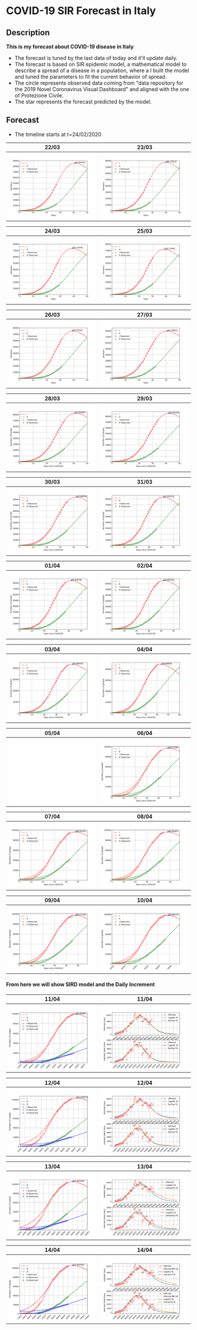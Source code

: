 # COVID-19 SIR Forecast in Italy

## Description

**This is my forecast about COVID-19 disease in Italy**
- The forecast is tuned by the last data of today and it'll update daily.
- The forecast is based on SIR epidemic model, a mathematical model to describe a spread of a disease in a population, where a I built the model and tuned the parameters to fit the current behavior of spread.
- The circle represents observed data coming from "data repository for the 2019 Novel Coronavirus Visual Dashboard" and aligned with the one of Protezione Civile.
- The star represents the forecast predicted by the model.

## Forecast
- The timeline starts at t=24/02/2020

22/03|23/03
------------ | -------------
![forecast](/forecast_SIR/COVID_forecast_22_03.png) |![forecast](/forecast_SIR/COVID_forecast_23_03.png)

24/03|25/03
------------ | -------------
![forecast](/forecast_SIR/COVID_forecast_24_03.png)| ![forecast](/forecast_SIR/COVID_forecast_25_03.png)| 

26/03|27/03
------------ | -------------
![forecast](/forecast_SIR/COVID_forecast_26_03.png)| ![forecast](/forecast_SIR/COVID_forecast_27_03.png)| 

28/03|29/03
------------ | -------------
![forecast](/forecast_SIR/COVID_forecast_28_03.png)|  ![forecast](/forecast_SIR/COVID_forecast_29_03.png)| 

30/03|31/03
------------ | -------------
![forecast](/forecast_SIR/COVID_forecast_30_03.png)|  ![forecast](/forecast_SIR/COVID_forecast_31_03.png)| 

01/04|02/04
------------ | -------------
![forecast](/forecast_SIR/COVID_forecast_01_04.png)|  ![forecast](/forecast_SIR/COVID_forecast_02_04.png)| 

03/04|04/04
------------ | -------------
![forecast](/forecast_SIR/COVID_forecast_03_04.png)|  ![forecast](/forecast_SIR/COVID_forecast_04_04.png)| 

05/04|06/04
------------ | -------------
![forecast](/forecast_SIR/white_frame.png)|  ![forecast](/forecast_SIR/COVID_forecast_06_04.png)|

07/04|08/04
------------ | -------------
![forecast](/forecast_SIR/COVID_forecast_07_04.png)|  ![forecast](/forecast_SIR/COVID_forecast_08_04.png)|  

09/04|10/04
------------ | -------------
![forecast](/forecast_SIR/COVID_forecast_09_04.png)|  ![forecast](/forecast_SIR/COVID_forecast_10_04.png)|

#### From here we will show SIRD model and the Daily Increment

11/04|11/04
------------ | -------------
![forecast](/forecast_SIRD/COVID_forecast_11_04.png)|  ![forecast](/forecast_daily/COVID_forecast_11_04.png)|

12/04|12/04
------------ | -------------
![forecast](/forecast_SIRD/COVID_forecast_12_04.png)|  ![forecast](/forecast_daily/COVID_forecast_12_04.png)|

13/04|13/04
------------ | -------------
![forecast](/forecast_SIRD/COVID_forecast_13_04.png)|  ![forecast](/forecast_daily/COVID_forecast_13_04.png)|

14/04|14/04
------------ | -------------
![forecast](/forecast_SIRD/COVID_forecast_14_04.png)|  ![forecast](/forecast_daily/COVID_forecast_14_04.png)|
